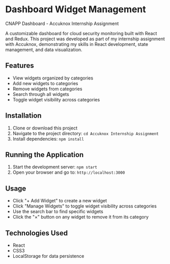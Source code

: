 # Dashboard Widget Management

CNAPP Dashboard - Accuknox Internship Assignment

A customizable dashboard for cloud security monitoring built with React and Redux. This project was developed as part of my internship assignment with Accuknox, demonstrating my skills in React development, state management, and data visualization.

## Features

- View widgets organized by categories
- Add new widgets to categories
- Remove widgets from categories
- Search through all widgets
- Toggle widget visibility across categories

## Installation

1. Clone or download this project
2. Navigate to the project directory: `cd Accuknox Internship Assignment`
3. Install dependencies: `npm install`

## Running the Application

1. Start the development server: `npm start`
2. Open your browser and go to: `http://localhost:3000`

## Usage

- Click "+ Add Widget" to create a new widget
- Click "Manage Widgets" to toggle widget visibility across categories
- Use the search bar to find specific widgets
- Click the "×" button on any widget to remove it from its category

## Technologies Used

- React
- CSS3
- LocalStorage for data persistence